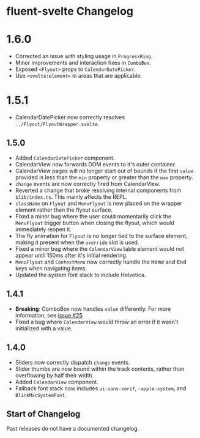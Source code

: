 # fluent-svelte Changelog

# 1.6.0
- Corrected an issue with styling usage in `ProgressRing`.
- Minor improvements and interaction fixes in `ComboBox`.
- Exposed `<Flyout>` props to `CalendarDatePicker`.
- Use `<svelte:element>` in areas that are applicable.

# 1.5.1

- CalendarDatePicker now correctly resolves `../Flyout/FlyoutWrapper.svelte`.

## 1.5.0

-   Added `CalendarDatePicker` component.
-   CalendarView now forwards DOM events to it's outer container.
-   CalendarView pages will no longer start out of bounds if the first `value` provided is less than the `min` property or greater than the `max` property.
-   `change` events are now correctly fired from CalendarView.
-   Reverted a change that broke resolving internal components from `$lib/index.ts`. This mainly affects the REPL.
-   `className` on `Flyout` and `MenuFlyout` is now placed on the wrapper element rather than the flyout surface.
-   Fixed a minor bug where the user could momentarily click the `MenuFlyout` trigger button when closing the flyout, which would immediately reopen it.
-   The fly animation for `Flyout` is no longer tied to the surface element, making it present when the `override` slot is used.
-   Fixed a minor bug where the `CalendarView` table element would not appear until 150ms after it's initial rendering.
-   `MenuFlyout` and `ContextMenu` now correctly handle the <kbd>Home</kbd> and <kbd>End</kbd> keys when navigating items.
-   Updated the system font stack to include Helvetica.

## 1.4.1

-   **Breaking**: ComboBox now handles `value` differently. For more information, see [issue #25](https://github.com/Tropix126/fluent-svelte/issues/25).
-   Fixed a bug where `CalendarView` would throw an error if it wasn't initialized with a value.

## 1.4.0

-   Sliders now correctly dispatch `change` events.
-   Slider thumbs are now bound within the track contents, rather than overflowing by half their width.
-   Added `CalendarView` component.
-   Fallback font stack now includes `ui-sans-serif`, `-apple-system`, and `BlinkMacSystemFont`.

## Start of Changelog

Past releases do not have a documented changelog.
